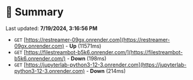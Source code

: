 # 📖 Summary
Last updated: **7/19/2024, 3:16:56 PM**

- `GET` [https://restreamer-09gx.onrender.com](https://restreamer-09gx.onrender.com) - **Up** (11571ms)
- `GET` [https://filestreambot-b5k6.onrender.com/](https://filestreambot-b5k6.onrender.com/) - **Down** (198ms)
- `GET` [https://jupyterlab-python3-12-3.onrender.com](https://jupyterlab-python3-12-3.onrender.com) - **Down** (214ms)
